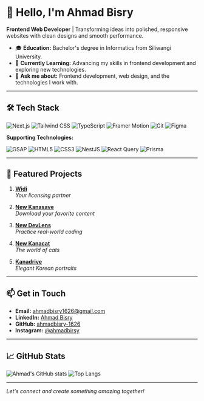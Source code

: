 # 👋 Hello, I'm Ahmad Bisry

**Frontend Web Developer** | Transforming ideas into polished, responsive websites with clean designs and smooth performance.

- 🎓 **Education:** Bachelor's degree in Informatics from Siliwangi University.
- 🌱 **Currently Learning:** Advancing my skills in frontend development and exploring new technologies.
- 💬 **Ask me about:** Frontend development, web design, and the technologies I work with.

---

## 🛠️ Tech Stack

![Next.js](https://img.shields.io/badge/Next.js-000000?style=for-the-badge&logo=nextdotjs&logoColor=white)
![Tailwind CSS](https://img.shields.io/badge/Tailwind_CSS-38B2AC?style=for-the-badge&logo=tailwind-css&logoColor=white)
![TypeScript](https://img.shields.io/badge/TypeScript-007ACC?style=for-the-badge&logo=typescript&logoColor=white)
![Framer Motion](https://img.shields.io/badge/Framer_Motion-0055FF?style=for-the-badge&logo=framer&logoColor=white)
![Git](https://img.shields.io/badge/Git-F05032?style=for-the-badge&logo=git&logoColor=white)
![Figma](https://img.shields.io/badge/Figma-F24E1E?style=for-the-badge&logo=figma&logoColor=white)

**Supporting Technologies:**

![GSAP](https://img.shields.io/badge/GSAP-88CE02?style=for-the-badge&logo=greensock&logoColor=white)
![HTML5](https://img.shields.io/badge/HTML5-E34F26?style=for-the-badge&logo=html5&logoColor=white)
![CSS3](https://img.shields.io/badge/CSS3-1572B6?style=for-the-badge&logo=css3&logoColor=white)
![NestJS](https://img.shields.io/badge/NestJS-E0234E?style=for-the-badge&logo=nestjs&logoColor=white)
![React Query](https://img.shields.io/badge/React_Query-FF4154?style=for-the-badge&logo=react-query&logoColor=white)
![Prisma](https://img.shields.io/badge/Prisma-2D3748?style=for-the-badge&logo=prisma&logoColor=white)

---

## 🌟 Featured Projects

1. **[Widi](https://www.widi.web.id/)**  
   *Your licensing partner*

2. **[New Kanasave](https://kanasave.vercel.app/)**  
   *Download your favorite content*

3. **[New DevLens](https://thedevlens.vercel.app/)**  
   *Practice real-world coding*

4. **[New Kanacat](https://kanacat.vercel.app/)**  
   *The world of cats*

5. **[Kanadrive](https://kanabagi-drive.vercel.app/)**  
   *Elegant Korean portraits*

---

## 📫 Get in Touch

- **Email:** [ahmadbisry1626@gmail.com](mailto:ahmadbisry1626@gmail.com)
- **LinkedIn:** [Ahmad Bisry](https://www.linkedin.com/in/ahmadbisry/)
- **GitHub:** [ahmadbisry-1626](https://github.com/ahmadbisry-1626)
- **Instagram:** [@ahmadbirsy](https://www.instagram.com/ahmadbirsy/)

---

## 📈 GitHub Stats

![Ahmad's GitHub stats](https://github-readme-stats.vercel.app/api?username=bisry&show_icons=true&theme=radical)
![Top Langs](https://github-readme-stats.vercel.app/api/top-langs/?username=bisry&layout=compact&theme=radical)

---

*Let's connect and create something amazing together!*
